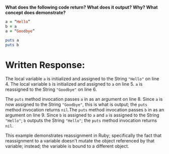 **What does the following code return? What does it output? Why? What concept does demonstrate?**

```ruby
a = “Hello”
b = a
a = “Goodbye”

puts a
puts b
```
# Written Response:

The local variable `a` is initialized and assigned to the String `"Hello"` on line 4. The local variable `b` is initialized and assigned to `a` on line 5. `a` is reassigned to the String `"Goodbye"` on line 6.

The `puts` method invocation passes `a` in as an argument on line 8. Since `a` is now assigned to the String `"Goodbye"`, this is what is output; the `puts` method invocation returns `nil`.The `puts` method invocation passes `b` in as an argument on line 9. Since `b` is assigned to `a` and `a` is assigned to the String `"Hello"`; `b` outputs the String `"Hello"`; the `puts` method invocation returns `nil`.

This example demonstrates reassignment in Ruby; specifically the fact that reassignment to a variable doesn't mutate the object referenced by that variable; instead; the variable is bound to a different object.